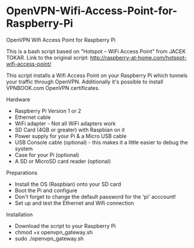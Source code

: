 # OpenVPN-Wifi-Access-Point-for-Raspberry-Pi
OpenVPN Wifi Access Point for Raspberry Pi

This is a bash script based on "Hotspot – WiFi Access Point" from JACEK TOKAR.
Link to the original script: http://raspberry-at-home.com/hotspot-wifi-access-point/

This script installs a Wifi Access Point on your Raspberry Pi which tunnels your traffic through OpenVPN.
Additionally it's possible to install VPNBOOK.com OpenVPN certificates.

Hardware 
- Raspberry Pi Version 1 or 2
- Ethernet cable
- WiFi adapter - Not all WiFi adapters work
- SD Card (4GB or greater) with Raspbian on it
- Power supply for your Pi & a Micro USB cable
- USB Console cable (optional) - this makes it a little easier to debug the system
- Case for your Pi (optional)
- A SD or MicroSD card reader (optional)

Preparations
- Install the OS (Raspbian) onto your SD card
- Boot the Pi and configure 
- Don't forget to change the default password for the 'pi' acccount!
- Set up and test the Ethernet and Wifi connection

Installation
- Download the script to your Raspberry Pi
- chmod +x openvpn_gateway.sh
- sudo ./openvpn_gateway.sh

